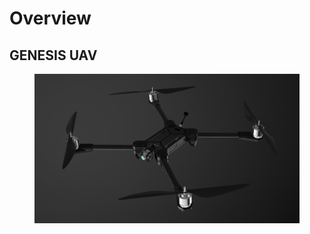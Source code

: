 # Overview

## GENESIS UAV

<figure><img src=".gitbook/assets/44444443234.png" alt=""><figcaption></figcaption></figure>





